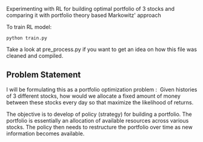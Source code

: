 Experimenting with RL for building optimal portfolio of 3 stocks and comparing it with portfolio theory based Markowitz' approach



To train RL model:
```
python train.py
```

Take a look at pre_process.py if you want to get an idea on how this file was cleaned and compiled.


## Problem Statement

I will be formulating this as a portfolio optimization problem : 
Given histories of 3 different stocks, how would we allocate a fixed amount of money between these stocks every day so that maximize the likelihood of returns. 

The objective is to develop of policy (strategy) for building a portfolio. The portfolio is essentially an allocation of available resources across various stocks. The policy then needs to restructure the portfolio over time as new information becomes available.
















